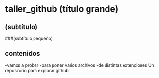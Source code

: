 # taller_github (título grande)
## (subtítulo)
###(subtítulo pequeño)
## contenidos
-vamos a probar 
-para poner varios archivos
-de distintas extenciones
Un repositorio para explorar github
